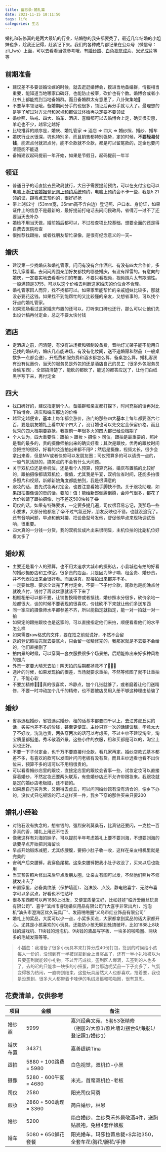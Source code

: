 ```yaml
---
title: 备忘录-婚礼篇
date: 2021-11-15 18:11:50
tags: life
categories: 生活
---
```


婚礼和装修真的是两大最坑的行业，结婚愁的我头都要秃了，最近几年结婚的小姐妹也多，趁我还记得，赶紧记下来。我们的各种成片都记录在公众号（微信号：zlt_lws）上面，可以去看看当做参考哦，有[婚纱照](https://mp.weixin.qq.com/s/Y7Oxhos_RUHZu60zBbNBKw)、[白色视觉成片](https://mp.weixin.qq.com/s/2BtmbLpvbqg0lM8L7F7veg)、[米光成片](https://mp.weixin.qq.com/s/4UsulHtCyq-qOGW8SKL3fQ)等等

<!-- more -->

## 前期准备
- 建议差不多要谈婚论嫁的时候，就去逛逛婚博会，摸进当地备婚群，情报相当重要，能知道当地哪家口碑好，也能防止被宰，砍价也有个数。婚博会或者小红书上都能找到当地备婚群。而且备婚群太有意思了，八卦聚集地🍉
- 不要草率领证哦，备婚期间分手的也很多，领证后再分手就亏大了。最理想的是等了解过对方父母和家境和都做过体检再决定要不要领证
- 婚纱照、钻戒、四大、婚车、酒店、喜糖都可以去婚博会上定，确实很实惠，羊毛也不少，越早定越好
- 比较推荐的顺序是，婚庆、婚礼管家 => 酒店 => 四大 => 婚纱照、婚纱、婚车
- 婚庆行业水很深，坑也特别多，而且销售都特别强势，定的时候，**不要轻易付钱**，能迟点付就迟点付，能不全款就不全款，都是可以留尾款的，定金也要问清楚能不能退
- 备婚建议起码提前一年开始，如果是节假日，起码提前一年半

## 领证
- 普通日子的话直接去民政局就行，大日子需要提前预约，可以在支付宝也可以电脑上[浙江省婚姻登记网上预约系统](http://jhyy.mzt.zj.gov.cn/)预约，电脑上预约会不卡一些，我是5.21领的证，蹲零点去预约的，很好好抢
- 带上3张2寸（53mm宽，35mm高不含白边）登记照、户口本、身份证，如果证件上的信息不是最新的，最好提前打电话去问问民政局，省得万一过不了还要当天去补办
- 婚检不用当天做，婚前婚后都可以，不过检查项比较基础，想要全面的还是得自费去医院检查
- 很推荐找跟拍，或者找朋友帮忙录像，是很有纪念意义的一天~

## 婚庆
- 建议第一步找婚庆和婚礼管家，问问有没有合作酒店、有没有四大合作价，多找几家看看。去问问周围亲朋好友都找的哪些婚庆，有没有踩雷的。有意向的婚庆，一定要实地去看看他们的布置，不要只看视频，视频照片太有欺骗性。一般满顶是3万5，可以以这个价格去判断这家婚庆的价位合不合理。
- 婚礼管家因人而异，找不找都可以。如果家里能帮忙的亲戚姐妹比较多，那就没必要花这钱。如果找不到能帮忙的又比较懂的亲友，又想省事的，可以找个好点的婚礼管家。
- 如果现场看过这家婚庆布置的还可以，打听来口碑也还行，那么可以让他们先出设计稿再付定金，总之不要太快付钱

## 酒店
- 定酒店之前，问清楚，有没有进场费和强制设备费，音响灯光架子能不能用自己找的婚庆的，婚庆几点能进场，有没有化妆间，送不送婚房和甜品（一般桌数多一点都会送），开瓶费和服务费和酒水都怎么算，备桌怎么算，婚礼客房有没有优惠价，当天的服务员是外包的还是酒店自己的员工（很多外包服务员会偷东西），全部搞清楚了，能砍的都砍了，能送的都答应送了，让他们白纸黑字写下来，再付定金

## 四大
- 找口碑好的，建议指定到个人，备婚群和亲友都打探下，时间充裕的话再对比下婚博会、店庆和婚庆那边的价格
- 越早定越便宜，基本上每年都会涨价，热门的那些四大基本上每年都要涨六七百，要是朋友婚礼上看中某个四大了，没订婚也可以先交定金保留价格。而且优秀的四大档期要靠抢，我提前一年很多火的四大都已经没档期了
- 个人认为，四大重要性：跟拍 > 跟妆 > 摄像 > 司仪。跟拍是最重要的，照片是看的最多的，贵的摄像师拍出来的确实好看；其次是跟妆，优秀的跟妆时间会把控的很好，好看的妆造拍出来都不用P；然后是摄像，视频太长，很少会拿出来看，但是MV或者快剪可以发朋友圈；司仪预算多的可以请贵一点的，一般气氛活跃的，搞笑点的不会有什么大问题。
- 关于双机位还是单机位，还是看个人预算，预算充裕，婚庆布置搞的比较好的，跟拍摄像都请双机位，很值，尤其我是午宴，双机位省时间，还能多拍很多照片和视频，新郎新娘角度都能拍到，我是很满意的
- 跟妆的话，要先试妆再付定金，也要注意看她手脚快不快。关于跟妆助理，如果跟拍摄像请的贵的话，要加！值！能给新郎倒腾倒腾，会帅气很多，都花了大价钱请了跟拍摄像，也不差这500块钱了😂
- 司仪的话，如果有特殊要求，一定要多提几遍，司仪很容易忘记，我那场一些小要求，大部分他都忘了😭不过气氛还好，朋友反映也不错，也就没追究了。还有音响问题，早点和他对接，把设备型号发他，督促他早点来现场调试音响，很重要。
- 四大真的一分钱一分货，我的双机位成片出来很明显，主机位拍的比副机位好看太多了

## 婚纱照
- 主要还是看个人的预算，也不用太追求大城市的摄影店，小县城也有拍的好看的婚纱摄影店和工作室，很多贵的店面，只是因为牌子响、租金贵、婚纱贵，并不代表拍出来会很好看。而且讲真，影楼拍出来都差不多。
- 一定要优惠、要求全谈完了再付定金，不要一下子付全款，尾款也是能晚点付就晚点付，钱付了再谈优惠就谈不下来了
- 相框相册可以都不要，让销售换精修或者抵钱，婚纱照水分很多，砍价余地一般都很大，谈的时候不要表现的很喜欢，价钱砍不下来就让他们多送东西
- 同一家店的摄像师水平都参差不齐，所以能指定就指定，能一对一拍就一对一拍
- 如果定的跟拍跟妆也是这家的，可以直接指定他们来拍，顺便看看他们的水平怎么样
- 如果需要raw格式的文件，要在拍之前就说好，不然不会留
- 送的登记照拍完就去要底片，只会留一张精修完的，我那家就是不去要不会给的，他们直接删了
- 拍内景的时候，可以穿同一套衣服换很多个场景拍，后期能修出来好多种风格的照片
- 外景一定要大晴天去拍！阴天拍的后期都拯救不了🤷🏻‍♀️
- 选片的时候，如果发现拍的很差，当场就要求重拍，不然等修图了就不让重拍了，不能心软
- 不要加精修🙅🏻‍♀️真的很喜欢，冷静点，加个几张就够了，或者磨着让他们送精修，不要一时冲动加个几千的精修，也不要被店员用入册不够这种理由给骗了

## 婚纱
- 省事选租婚纱，省钱选买婚纱，租的话基本都要四千以上，去江苏虎丘买的话，买买也差不多的价钱，甚至更便宜。主纱只穿一次的话建议租，毕竟太大了不好收，洗洗也贵，两头穿两次的话可以考虑买，不过主纱不建议淘宝，淘宝质量都挺差。秀禾敬酒外景，这些小件的衣服，租和买都是可以的，淘宝上买也还好。
- 不要一下子付定金，也千万不要直接付全款，看几家再定。婚纱店款式基本都差不多，有喜欢的款可以发图片问问老板有没有货。而且主纱远看也看不出价位来，预算不多的话可以不用租很贵的。
- 可以看看婚纱店里的跟妆，直接定店里的跟妆会省事一些，试妆定妆可以直接穿着婚纱，不然定妆还要两头联系，有些婚纱店还不允许带跟妆来。我跟妆就是定的婚纱店老板娘，还不错的。
- 如果想自己买秀禾，又懒得去虎丘，可以问问婚纱馆有没有清仓的，像乡下办的，没仪式只吃顿饭的可以这样买一件，我乡下穿的那件买来只要200


## 婚礼小经验
- 对钻石没有执念的，想省钱的，强烈安利莫桑石，比真钻还要闪，一克拉一百多真的香，婚礼上用还不怕丢
- 像我这样有刘海的妹子，可以提前半年考虑婚礼上要不要刘海，不想要刘海的话要早点开始把刘海留长
- 早点开始锻炼减肥，尤其练腰腹，要把小肚子收一收，这样在亲友相机里就是完美的
- 安利产后束腰裤，我穿鱼尾裙，这条束腰裤把我小肚子收没了，买来以后也能用
- 当天预告照片修出来后早点发朋友圈，让亲友有图可以发，不然他们照片不修就发出去了
- 布置家里，必备美纹纸（保护墙面）、泡沫胶、点胶，静电贴喜字、无纺布喜字可以多买点，好看也不怕贴坏
- 很多东西都可以再1688上批发，又便宜质量又好，比如娃娃“临沂爱丽丝玩具有限公司”、喜字“滨州市睿瑞婚庆用品有限公司”(大喜字非常出片）、泡泡机“汕头市澄海区优久玩具厂”、发箍啪啪圈“义乌市红业饰品有限公司”
- 婚礼上的奖品，大奖可以少一点，小奖多买点，大家都拿到奖品的话大家都开心。尤其是小孩喜欢的小玩具，还能防小孩无聊到处搞破坏，比如1688上8块钱的游戏机、11块钱的泡泡机、9块钱的液晶写字板、一块多的啪啪圈、两块多的毛绒发箍等等。

> 小插曲：我准备了很多小玩具本来打算分成40份打包，签到的时候给小孩每人一份的，没想到有一半被误拿到台上当奖品了，还有一半小礼物被以为只要签到就能领小礼物。不过弄巧成拙，签到区人爆满，去签到的人也多了，去的迟的只能拿一块多的小扭蛋，舞台那边呢奖品一下子变多了，气氛变得极为热闹，一直嗨到结束，这些玩具居然大人也都喜欢，抢着要，我也是没想到，很多大人都带着卡哇伊的毛绒发箍和啪啪圈，很有意思。


## 花费清单，仅供参考
项目 | 金额 | 备注
--  | -- | -- 
婚纱照   | 5999 | 嘉兴经典文苑，5套53张精修<br/>（相册2/大照1/照片墙2/摆台6/海报1/登记照1/婚纱1）
婚庆布置 | 34371 | 嘉善缇纳Tina                      
跟拍  | 5880 + 100路费 = 5980| 白色视觉，双机位-小黑
摄像  | 5280 - 600午宴 = 4680| 米光，首席双机位-老板
司仪  | 2580 | 阳光司仪阿勇     
跟妆 | 2860 + 500助理 = 3360 | 简白婚纱，林恩 
婚纱 | 5200 | 简白婚纱，主纱秀禾外景敬酒4件，送胸贴晨袍，免租4套伴娘服 
婚车 | 5080 + 650鲜花套餐 | 阳光婚车，玛莎拉蒂总裁+S奔驰350，全套车花/胸花/腕花/手捧
